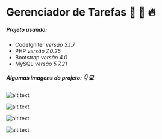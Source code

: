 # Gerenciador de Tarefas :calendar: :pencil: :fire:

##### Projeto usando:
- CodeIgniter *versão 3.1.7*
- PHP *versão 7.0.25*
- Bootstrap *versão 4.0*
- MySQL *versão 5.7.21*


##### Algumas imagens do projeto: :point_down: :computer:

![alt text](https://raw.githubusercontent.com/ValeriaNiceria/gerenciadorTarefas/60f9f038876de7f043db2f89cfc1a86f17b84132/assets/img/paginas/login.png)

![alt text](https://raw.githubusercontent.com/ValeriaNiceria/gerenciadorTarefas/60f9f038876de7f043db2f89cfc1a86f17b84132/assets/img/paginas/dashboard.png)

![alt text](https://raw.githubusercontent.com/ValeriaNiceria/gerenciadorTarefas/60f9f038876de7f043db2f89cfc1a86f17b84132/assets/img/paginas/minhas%20tarefas.png)

![alt text](https://raw.githubusercontent.com/ValeriaNiceria/gerenciadorTarefas/60f9f038876de7f043db2f89cfc1a86f17b84132/assets/img/paginas/perfil.png)
